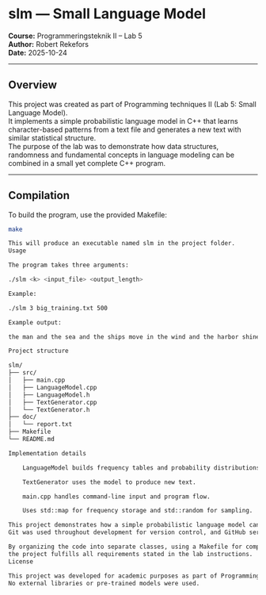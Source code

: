 # slm — Small Language Model

**Course:** Programmeringsteknik II – Lab 5  
**Author:** Robert Rekefors  
**Date:** 2025-10-24  

---

## Overview

This project was created as part of Programming techniques II (Lab 5: Small Language Model).  
It implements a simple probabilistic language model in C++ that learns character-based patterns from a text file and generates a new text with similar statistical structure.  
The purpose of the lab was to demonstrate how data structures, randomness and fundamental concepts in language modeling can be combined in a small yet complete C++ program.

---

## Compilation

To build the program, use the provided Makefile:

```bash
make

This will produce an executable named slm in the project folder.
Usage

The program takes three arguments:

./slm <k> <input_file> <output_length>

Example:

./slm 3 big_training.txt 500

Example output:

the man and the sea and the ships move in the wind and the harbor shines in the sun

Project structure

slm/
├── src/
│   ├── main.cpp
│   ├── LanguageModel.cpp
│   ├── LanguageModel.h
│   ├── TextGenerator.cpp
│   └── TextGenerator.h
├── doc/
│   └── report.txt
├── Makefile
└── README.md

Implementation details

    LanguageModel builds frequency tables and probability distributions.

    TextGenerator uses the model to produce new text.

    main.cpp handles command-line input and program flow.

    Uses std::map for frequency storage and std::random for sampling.

This project demonstrates how a simple probabilistic language model can be implemented in C++.
Git was used throughout development for version control, and GitHub served as the platform for publishing the project.

By organizing the code into separate classes, using a Makefile for compilation, and providing clear documentation,
the project fulfills all requirements stated in the lab instructions.
License

This project was developed for academic purposes as part of Programming techniques II (Lab 5).
No external libraries or pre-trained models were used.
